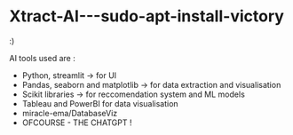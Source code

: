 # Xtract-AI---sudo-apt-install-victory
:)

AI tools used are :

* Python, streamlit -> for UI
* Pandas, seaborn and matplotlib -> for data extraction and visualisation
* Scikit libraries -> for reccomendation system and ML models
* Tableau and PowerBI for data visualisation
* miracle-ema/DatabaseViz
* OFCOURSE - THE CHATGPT !
